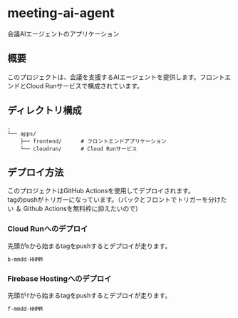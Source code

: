# meeting-ai-agent
会議AIエージェントのアプリケーション

## 概要
このプロジェクトは、会議を支援するAIエージェントを提供します。フロントエンドとCloud Runサービスで構成されています。

## ディレクトリ構成
```
.
└── apps/
    ├── frontend/      # フロントエンドアプリケーション
    └── cloudrun/      # Cloud Runサービス
```

## デプロイ方法
このプロジェクトはGitHub Actionsを使用してデプロイされます。  
tagのpushがトリガーになっています。（バックとフロントでトリガーを分けたい ＆ Github Actionsを無料枠に抑えたいので）

### Cloud Runへのデプロイ
先頭が`b`から始まるtagをpushするとデプロイが走ります。
```
b-mmdd-HHMM
```

### Firebase Hostingへのデプロイ
先頭が`f`から始まるtagをpushするとデプロイが走ります。
```
f-mmdd-HHMM
```
